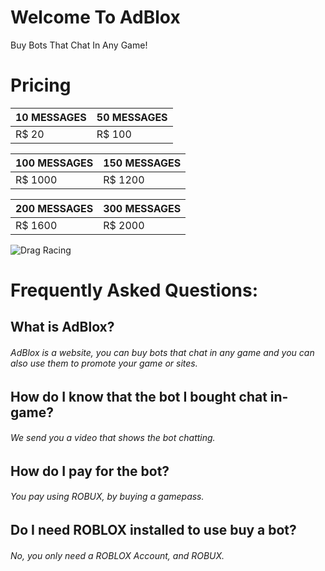# Welcome To AdBlox
Buy Bots That Chat In Any Game!
# Pricing

| 10 MESSAGES | 50 MESSAGES |
| ------ | ------ |
| R$ 20 | R$ 100  |

| 100 MESSAGES | 150 MESSAGES |
| ------ | ------ |
| R$ 1000 | R$ 1200 |

| 200 MESSAGES | 300 MESSAGES |
| ------ | ------ |
| R$ 1600 | R$ 2000 |

![Drag Racing](https://i.ibb.co/JybGqV7/Screen-Shot-2020-06-26-at-8-01-03-PM.png)

# Frequently Asked Questions:
## What is AdBlox?
###### AdBlox is a website, you can buy bots that chat in any game and you can also use them to promote your game or sites.
## How do I know that the bot I bought chat in-game?
###### We send you a video that shows the bot chatting.
## How do I pay for the bot?
###### You pay using ROBUX, by buying a gamepass.
## Do I need ROBLOX installed to use buy a bot?
###### No, you only need a ROBLOX Account, and ROBUX.

